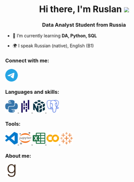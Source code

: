 <h1 align="center">Hi there, I'm Ruslan</a> 
<img src="https://github.com/blackcater/blackcater/raw/main/images/Hi.gif" height="32"/></h1>
<h3 align="center">Data Analyst Student from Russia</h3>


- 💪 I’m currently learning **DA, Python, SQL**

- 🌍 I speak Russian (native), English (B1)

### Connect with me:
<p align="left">
<a href="https://t.me/Mustafin_Ruslan_F" target="blank"><img align="center" src="https://github.com/Rusildur/Rusildur/blob/fe132de777ed44df01c679632014396e04e47238/icons/telegram.svg" alt="telegram" height="40" width="40" /></a>
</p>

### Languages and skills:
<p align="left"> 
<a href="https://www.python.org" target="_blank" rel="noreferrer"> <img src="https://github.com/Rusildur/Rusildur/blob/c21c503fd2b9c725e69a1114161ec3319a28bf5d/icons/python.svg" alt="python" width="40" height="40"/> </a> 
 <a href="https://pandas.pydata.org/docs/" target="_blank" rel="noreferrer"> <img src="https://github.com/Rusildur/Rusildur/blob/0a0937ea8317526efdda7ddb5f14db893a001e3d/icons/pandas.svg" alt="pandas" width="40" height="40"/> </a> 
 <a href="https://numpy.org/" target="_blank" rel="noreferrer"> <img src="https://github.com/Rusildur/Rusildur/blob/4f1f68063151532c1e8e7103cb628bba7839fb64/icons/numpy.svg" alt="numpy" width="40" height="40"/> </a> 
<a href="https://www.postgresql.org/" target="_blank" rel="noreferrer"> <img src="https://github.com/Rusildur/Rusildur/blob/0a0937ea8317526efdda7ddb5f14db893a001e3d/icons/postgresql.svg" alt="sql" width="40" height="40"/> </a>
  
</p>

### Tools:
<p align="left"> 
<a href="https://code.visualstudio.com/" target="_blank" rel="noreferrer"> <img src="https://github.com/Rusildur/Rusildur/blob/61c873537f01ab6d1768cff1f306a94187bf3fc3/icons/visualstudiocode.svg" alt="vsc" width="40" height="40"/> </a> 
<a href="https://jupyter.org/" target="_blank" rel="noreferrer"> <img src="https://github.com/Rusildur/Rusildur/blob/0a0937ea8317526efdda7ddb5f14db893a001e3d/icons/jupyter.svg" alt="jupyter" width="40" height="40"/> </a> 
<a href="https://support.microsoft.com/en-us/excel" target="_blank" rel="noreferrer"> <img src="https://github.com/Rusildur/Rusildur/blob/0a0937ea8317526efdda7ddb5f14db893a001e3d/icons/microsoftexcel.svg" alt="excel" width="40" height="40"/> </a> 
<a href="https://colab.research.google.com/" target="_blank" rel="noreferrer"> <img src="https://github.com/Rusildur/Rusildur/blob/8e229da9e9eb15d77e5f9a57975cf2fb9a63a65c/icons/colab.svg" alt="colab" width="40" height="40"/> </a> 
<a href="https://www.tableau.com/"> <img src="https://github.com/Rusildur/Rusildur/blob/646723f142b754874f9f4d10775e974a33b1b930/icons/tableau.svg" alt="tableau" width="40" height="40"/> </a> 
</p>

### About me:
<p align="left"> 
<a href="https://www.goodreads.com/user/show/99753736-ruslan" target="blank"><img align="center" src="https://github.com/Rusildur/Rusildur/blob/9d1f66506d10d4027f02ef449d15c5988f2ab9eb/icons/goodreads.svg" alt="goodreads" height="40" width="40" /></a>
</p>
